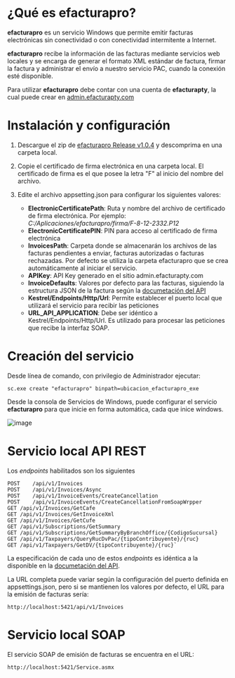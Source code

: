 # ¿Qué es efacturapro?

**efacturapro** es un servicio Windows que permite emitir facturas electrónicas sin conectividad o con conectividad intermitente a Internet.

**efacturapro** recibe la información de las facturas mediante servicios web locales y se encarga de generar el formato XML estándar de factura, firmar la factura y administrar el envío a nuestro servicio PAC, cuando la conexión esté disponible.

Para utilizar **efacturapro** debe contar con una cuenta de **efacturapty**, la cual puede crear en [admin.efacturapty.com](admin.efacturapty.com)

# Instalación y configuración

1. Descargue el zip de [efacturapro Release v1.0.4](https://github.com/efacturapty/efacturapro/releases/tag/v1.0.4) y descomprima en una carpeta local.
2. Copie el certificado de firma electrónica en una carpeta local. El certificado de firma es el que posee la letra "F" al inicio del nombre del archivo.
3. Edite el archivo appsetting.json para configurar los siguientes valores:

   - **ElectronicCertificatePath**: Ruta y nombre del archivo de certificado de firma electrónica. Por ejemplo: *C:/Aplicaciones/efacturapro/firma/F-8-12-2332.P12*
   - **ElectronicCertificatePIN**: PIN para acceso al certificado de firma electrónica
   - **InvoicesPath**: Carpeta donde se almacenarán los archivos de las facturas pendientes a enviar, facturas autorizadas o facturas rechazadas. Por defecto se utiliza la carpeta efacturapro que se crea automáticamente al iniciar el servicio.
   - **APIKey**: API Key generado en el sitio admin.efacturapty.com
   - **InvoiceDefaults**: Valores por defecto para las facturas, siguiendo la estructura JSON de la factura según la [documetación del API](https://efacturapty.stoplight.io/docs/efactura-api/branches/main/7fj897tkblpck-emitir-una-factura-o-nota-de-credito-debito)
   - **Kestrel/Endpoints/Http/Url**: Permite establecer el puerto local que utilizará el servicio para recibir las peticiones
   - **URL_API_APPLICATION**: Debe ser idéntico a Kestrel/Endpoints/Http/Url. Es utilizado para procesar las peticiones que recibe la interfaz SOAP.
  
# Creación del servicio

Desde línea de comando, con privilegio de Administrador ejecutar:

`sc.exe create "efacturapro" binpath=ubicacion_efacturapro_exe`

Desde la consola de Servicios de Windows, puede configurar el servicio **efacturapro** para que inicie en forma automática, cada que inice windows.

![image](https://github.com/efacturapty/efacturapro/assets/16403179/c2de74b6-5fa7-4489-938a-755b39e47d9a)

# Servicio local API REST

Los *endpoints* habilitados son los siguientes

    POST	/api/v1/Invoices
    POST	/api/v1/Invoices/Async
    POST	/api/v1/InvoiceEvents/CreateCancellation
    POST	/api/v1/InvoiceEvents/CreateCancellationFromSoapWrpper
    GET	/api/v1/Invoices/GetCafe
    GET	/api/v1/Invoices/GetInvoiceXml
    GET	/api/v1/Invoices/GetCufe
    GET	/api/v1/Subscriptions/GetSummary
    GET	/api/v1/Subscriptions/GetSummaryByBranchOffice/{CodigoSucursal}
    GET	/api/v1/Taxpayers/QueryRucDvPac/{tipoContribuyente}/{ruc}
    GET	/api/v1/Taxpayers/GetDV/{tipoContribuyente}/{ruc}`

La especificación de cada uno de estos *endpoints* es idéntica a la disponible en la [documetación del API](https://efacturapty.stoplight.io/docs/efactura-api/branches/main/7fj897tkblpck-emitir-una-factura-o-nota-de-credito-debito).

La URL completa puede variar según la configuración del puerto definida en appsettings.json, pero si se mantienen los valores por defecto, el URL para la emisión de facturas sería:

`http://localhost:5421/api/v1/Invoices`

# Servicio local SOAP

El servicio SOAP de emisión de facturas se encuentra en el URL:

`http://localhost:5421/Service.asmx`


